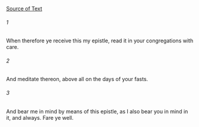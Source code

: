 [Source of Text](https://github.com/scrollmapper/bible_databases_deuterocanonical)

###### 1
When therefore ye receive this my epistle, read it in your congregations with care.

###### 2
And meditate thereon, above all on the days of your fasts.

###### 3
And bear me in mind by means of this epistle, as I also bear you in mind in it, and always. Fare ye well.